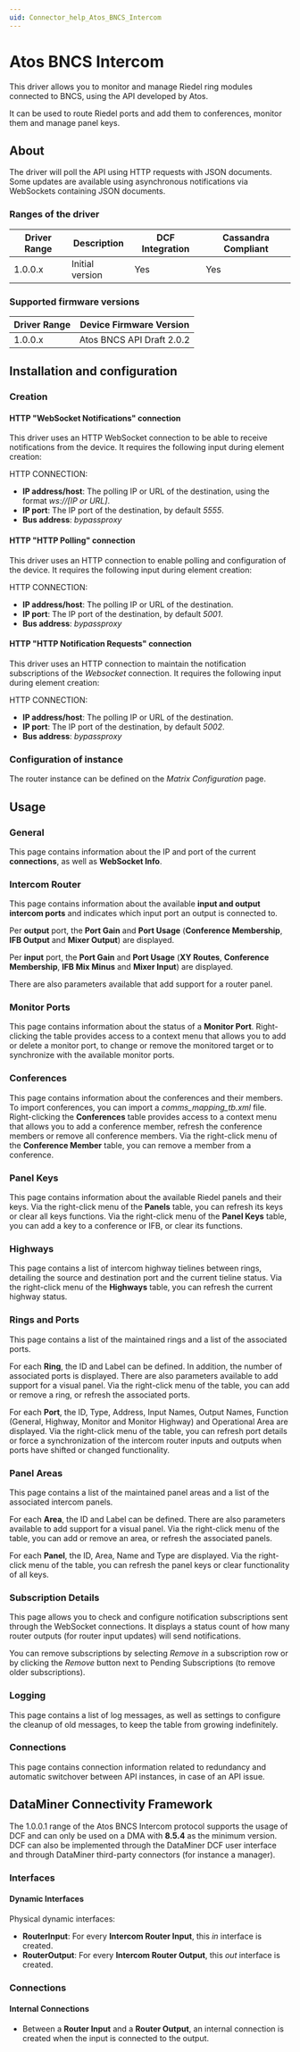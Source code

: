 ```yaml
---
uid: Connector_help_Atos_BNCS_Intercom
---
```


# Atos BNCS Intercom

This driver allows you to monitor and manage Riedel ring modules connected to BNCS, using the API developed by Atos.

It can be used to route Riedel ports and add them to conferences, monitor them and manage panel keys.

## About

The driver will poll the API using HTTP requests with JSON documents. Some updates are available using asynchronous notifications via WebSockets containing JSON documents.

### Ranges of the driver

| **Driver Range** | **Description** | **DCF Integration** | **Cassandra Compliant** |
|------------------|-----------------|---------------------|-------------------------|
| 1.0.0.x          | Initial version | Yes                 | Yes                     |

### Supported firmware versions

| **Driver Range** | **Device Firmware Version** |
|------------------|-----------------------------|
| 1.0.0.x          | Atos BNCS API Draft 2.0.2   |

## Installation and configuration

### Creation

#### HTTP "WebSocket Notifications" connection

This driver uses an HTTP WebSocket connection to be able to receive notifications from the device. It requires the following input during element creation:

HTTP CONNECTION:

- **IP address/host**: The polling IP or URL of the destination, using the format *ws://\[IP or URL\]*.
- **IP port**: The IP port of the destination, by default *5555*.
- **Bus address**: *bypassproxy*

#### HTTP "HTTP Polling" connection

This driver uses an HTTP connection to enable polling and configuration of the device. It requires the following input during element creation:

HTTP CONNECTION:

- **IP address/host**: The polling IP or URL of the destination.
- **IP port**: The IP port of the destination, by default *5001*.
- **Bus address**: *bypassproxy*

#### HTTP "HTTP Notification Requests" connection

This driver uses an HTTP connection to maintain the notification subscriptions of the *Websocket* connection. It requires the following input during element creation:

HTTP CONNECTION:

- **IP address/host**: The polling IP or URL of the destination.
- **IP port**: The IP port of the destination, by default *5002*.
- **Bus address**: *bypassproxy*

### Configuration of instance

The router instance can be defined on the *Matrix Configuration* page.

## Usage

### General

This page contains information about the IP and port of the current **connections**, as well as **WebSocket Info**.

### Intercom Router

This page contains information about the available **input and output intercom ports** and indicates which input port an output is connected to.

Per **output** port, the **Port Gain** and **Port Usage** (**Conference Membership**, **IFB Output** and **Mixer Output**) are displayed.

Per **input** port, the **Port Gain** and **Port Usage** (**XY Routes**, **Conference Membership**, **IFB Mix Minus** and **Mixer Input**) are displayed.

There are also parameters available that add support for a router panel.

### Monitor Ports

This page contains information about the status of a **Monitor Port**. Right-clicking the table provides access to a context menu that allows you to add or delete a monitor port, to change or remove the monitored target or to synchronize with the available monitor ports.

### Conferences

This page contains information about the conferences and their members. To import conferences, you can import a *comms_mapping_tb.xml* file. Right-clicking the **Conferences** table provides access to a context menu that allows you to add a conference member, refresh the conference members or remove all conference members. Via the right-click menu of the **Conference Member** table, you can remove a member from a conference.

### Panel Keys

This page contains information about the available Riedel panels and their keys. Via the right-click menu of the **Panels** table, you can refresh its keys or clear all keys functions. Via the right-click menu of the **Panel Keys** table, you can add a key to a conference or IFB, or clear its functions.

### Highways

This page contains a list of intercom highway tielines between rings, detailing the source and destination port and the current tieline status. Via the right-click menu of the **Highways** table, you can refresh the current highway status.

### Rings and Ports

This page contains a list of the maintained rings and a list of the associated ports.

For each **Ring**, the ID and Label can be defined. In addition, the number of associated ports is displayed. There are also parameters available to add support for a visual panel. Via the right-click menu of the table, you can add or remove a ring, or refresh the associated ports.

For each **Port**, the ID, Type, Address, Input Names, Output Names, Function (General, Highway, Monitor and Monitor Highway) and Operational Area are displayed. Via the right-click menu of the table, you can refresh port details or force a synchronization of the intercom router inputs and outputs when ports have shifted or changed functionality.

### Panel Areas

This page contains a list of the maintained panel areas and a list of the associated intercom panels.

For each **Area**, the ID and Label can be defined. There are also parameters available to add support for a visual panel. Via the right-click menu of the table, you can add or remove an area, or refresh the associated panels.

For each **Panel**, the ID, Area, Name and Type are displayed. Via the right-click menu of the table, you can refresh the panel keys or clear functionality of all keys.

### Subscription Details

This page allows you to check and configure notification subscriptions sent through the WebSocket connections. It displays a status count of how many router outputs (for router input updates) will send notifications.

You can remove subscriptions by selecting *Remove i*n a subscription row or by clicking the *Remove* button next to Pending Subscriptions (to remove older subscriptions).

### Logging

This page contains a list of log messages, as well as settings to configure the cleanup of old messages, to keep the table from growing indefinitely.

### Connections

This page contains connection information related to redundancy and automatic switchover between API instances, in case of an API issue.

## DataMiner Connectivity Framework

The 1.0.0.1 range of the Atos BNCS Intercom protocol supports the usage of DCF and can only be used on a DMA with **8.5.4** as the minimum version.
DCF can also be implemented through the DataMiner DCF user interface and through DataMiner third-party connectors (for instance a manager).

### Interfaces

#### Dynamic Interfaces

Physical dynamic interfaces:

- **RouterInput**: For every **Intercom Router Input**, this *in* interface is created.
- **RouterOutput**: For every **Intercom Router Output**, this *out* interface is created.

### Connections

#### Internal Connections

- Between a **Router Input** and a **Router Output**, an internal connection is created when the input is connected to the output.
